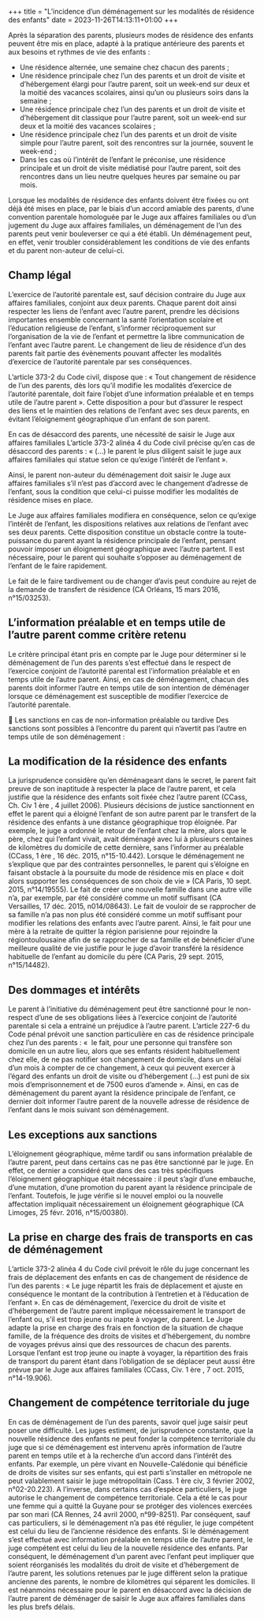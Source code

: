 +++
title = "L’incidence d’un déménagement sur les modalités de résidence des enfants"
date = 2023-11-26T14:13:11+01:00
+++

Après la séparation des parents, plusieurs modes de résidence des enfants peuvent être mis en place, adapté à la pratique antérieure des parents et aux besoins et rythmes de vie des enfants :

- Une résidence alternée, une semaine chez chacun des parents ;
- Une résidence principale chez l’un des parents et un droit de visite et d’hébergement élargi pour l’autre parent, soit un week-end sur deux et la moitié des vacances scolaires, ainsi qu’un ou plusieurs soirs dans la semaine ;
- Une résidence principale chez l’un des parents et un droit de visite et d’hébergement dit classique pour l’autre parent, soit un week-end sur deux et la moitié des vacances scolaires ;
- Une résidence principale chez l’un des parents et un droit de visite simple pour l’autre parent, soit des rencontres sur la journée, souvent le week-end ;
- Dans les cas où l’intérêt de l’enfant le préconise, une résidence principale et un droit de visite médiatisé pour l’autre parent, soit des rencontres dans un lieu neutre quelques heures par semaine ou par mois.

Lorsque les modalités de résidence des enfants doivent être fixées ou ont déjà été mises en place, par le biais d’un accord amiable des parents, d’une convention parentale homologuée par le Juge aux affaires familiales ou d’un jugement du Juge aux affaires familiales, un déménagement de l’un des parents peut venir bouleverser ce qui a été établi.
Un déménagement peut, en effet, venir troubler considérablement les conditions de vie des enfants et du parent non-auteur de celui-ci.

## Champ légal
L’exercice de l’autorité parentale est, sauf décision contraire du Juge aux affaires familiales, conjoint aux deux parents.
Chaque parent doit ainsi respecter les liens de l’enfant avec l’autre parent, prendre les décisions importantes ensemble concernant la santé l’orientation scolaire et l’éducation religieuse de l’enfant, s’informer réciproquement sur l’organisation de la vie de l’enfant et permettre la libre
communication de l’enfant avec l’autre parent. Le changement de lieu de résidence d’un des parents fait partie des évènements pouvant affecter
les modalités d’exercice de l’autorité parentale par ses conséquences.

L’article 373-2 du Code civil, dispose que :
« Tout changement de résidence de l’un des parents, dès lors qu’il modifie les modalités d’exercice de
l’autorité parentale, doit faire l’objet d’une information préalable et en temps utile de l’autre
parent ».
Cette disposition a pour but d’assurer le respect des liens et le maintien des relations de l’enfant avec
ses deux parents, en évitant l’éloignement géographique d’un enfant de son parent.

En cas de désaccord des parents, une nécessité de saisir le Juge aux affaires familiales
L’article 373-2 alinéa 4 du Code civil précise qu’en cas de désaccord des parents :
« (…) le parent le plus diligent saisit le juge aux affaires familiales qui statue selon ce qu’exige l’intérêt
de l’enfant ».

Ainsi, le parent non-auteur du déménagement doit saisir le Juge aux affaires familiales s’il n’est pas
d’accord avec le changement d’adresse de l’enfant, sous la condition que celui-ci puisse modifier les
modalités de résidence mises en place.

Le Juge aux affaires familiales modifiera en conséquence, selon ce qu’exige l’intérêt de l’enfant, les
dispositions relatives aux relations de l’enfant avec ses deux parents.
Cette disposition constitue un obstacle contre la toute-puissance du parent ayant la résidence
principale de l’enfant, pensant pouvoir imposer un éloignement géographique avec l’autre partent.
Il est nécessaire, pour le parent qui souhaite s’opposer au déménagement de l’enfant de le faire
rapidement.

Le fait de le faire tardivement ou de changer d’avis peut conduire au rejet de la demande de transfert
de résidence (CA Orléans, 15 mars 2016, n°15/03253).

## L’information préalable et en temps utile de l’autre parent comme critère retenu

Le critère principal étant pris en compte par le Juge pour déterminer si le déménagement de l’un des
parents s’est effectué dans le respect de l’exercice conjoint de l’autorité parental est l’information
préalable et en temps utile de l’autre parent.
Ainsi, en cas de déménagement, chacun des parents doit informer l’autre en temps utile de son intention de déménager lorsque ce déménagement est susceptible de modifier l’exercice de l’autorité parentale.

 Les sanctions en cas de non-information préalable ou tardive
Des sanctions sont possibles à l’encontre du parent qui n’avertit pas l’autre en temps utile de son
déménagement :

## La modification de la résidence des enfants 

La jurisprudence considère qu’en déménageant dans le secret, le parent fait preuve de son inaptitude à respecter la place de l’autre parent, et cela justifie que la résidence des enfants soit fixée chez l’autre parent (CCass, Ch. Civ 1 ère , 4 juillet 2006).
Plusieurs décisions de justice sanctionnent en effet le parent qui a éloigné l’enfant de son autre parent par le transfert de la résidence des enfants à une distance géographique trop éloignée. Par exemple, le juge a ordonné le retour de l’enfant chez la mère, alors que le père, chez qui l’enfant
vivait, avait déménagé avec lui à plusieurs centaines de kilomètres du domicile de cette dernière, sans l’informer au préalable (CCass, 1 ère , 16 déc. 2015, n°15-10.442).
Lorsque le déménagement ne s’explique que par des contraintes personnelles, le parent qui s’éloigne en faisant obstacle à la poursuite du mode de résidence mis en place « doit alors supporter les conséquences de son choix de vie » (CA Paris, 10 sept. 2015, n°14/19555).
Le fait de créer une nouvelle famille dans une autre ville n’a, par exemple, par été considéré comme un motif suffisant (CA Versailles, 17 déc. 2015, n014/08643).
Le fait de vouloir de se rapprocher de sa famille n’a pas non plus été considéré comme un motif suffisant pour modifier les relations des enfants avec l’autre parent.
Ainsi, le fait pour une mère à la retraite de quitter la région parisienne pour rejoindre la régiontoulousaine afin de se rapprocher de sa famille et de bénéficier d’une meilleure qualité de vie justifie pour le juge d’avoir transféré la résidence habituelle de l’enfant au domicile du père (CA Paris, 29 sept. 2015, n°15/14482).

## Des dommages et intérêts

Le parent à l’initiative du déménagement peut être sanctionné pour le non-respect d’une de ses obligations liées à l’exercice conjoint de l’autorité parentale si cela a entrainé un préjudice à l’autre parent. L’article 227-6 du Code pénal prévoit une sanction particulière en cas de résidence principale chez l’un des parents : «  le fait, pour une personne qui transfère son domicile en un autre lieu, alors que ses enfants résident habituellement chez elle, de ne pas notifier son changement de domicile, dans un délai d’un mois à compter de ce changement, à ceux qui peuvent exercer à l’égard des enfants un droit de visite ou d’hébergement (…) est puni de six mois d’emprisonnement et de 7500 euros
d’amende ».
Ainsi, en cas de déménagement du parent ayant la résidence principale de l’enfant, ce dernier doit informer l’autre parent de la nouvelle adresse de résidence de l’enfant dans le mois suivant son déménagement.

## Les exceptions aux sanctions

L’éloignement géographique, même tardif ou sans information préalable de l’autre parent, peut dans certains cas ne pas être sanctionné par le juge.
En effet, ce dernier a considéré que dans des cas très spécifiques l’éloignement géographique était nécessaire : il peut s’agir d’une embauche, d’une mutation, d’une promotion du parent ayant la résidence principale de l’enfant.
Toutefois, le juge vérifie si le nouvel emploi ou la nouvelle affectation impliquait nécessairement un éloignement géographique (CA Limoges, 25 févr. 2016, n°15/00380).

## La prise en charge des frais de transports en cas de déménagement

L’article 373-2 alinéa 4 du Code civil prévoit le rôle du juge concernant les frais de déplacement des enfants en cas de changement de résidence de l’un des parents :
« Le juge répartit les frais de déplacement et ajuste en conséquence le montant de la contribution à l’entretien et à l’éducation de l’enfant ».
En cas de déménagement, l’exercice du droit de visite et d’hébergement de l’autre parent implique nécessairement le transport de l’enfant ou, s’il est trop jeune ou inapte à voyager, du parent. Le Juge adapte la prise en charge des frais en fonction de la situation de chaque famille, de la fréquence des droits de visites et d’hébergement, du nombre de voyages prévus ainsi que des ressources de chacun des parents.
Lorsque l’enfant est trop jeune ou inapte à voyager, la répartition des frais de transport du parent étant dans l’obligation de se déplacer peut aussi être prévue par le Juge aux affaires familiales (CCass, Civ. 1 ère , 7 oct. 2015, n°14-19.906).

## Changement de compétence territoriale du juge 

En cas de déménagement de l’un des parents, savoir quel juge saisir peut poser une difficulté. Les juges estiment, de jurisprudence constante, que la nouvelle résidence des enfants ne peut fonder la compétence territoriale du juge que si ce déménagement est intervenu après information de
l’autre parent en temps utile et à la recherche d’un accord dans l’intérêt des enfants. Par exemple, un père vivant en Nouvelle-Calédonie qui bénéficie de droits de visites sur ses enfants, qui est parti s’installer en métropole ne peut valablement saisir le juge métropolitain (Cass. 1 ère civ, 3 février 2002, n°02-20.223).
A l’inverse, dans certains cas d’espèce particuliers, le juge autorise le changement de compétence territoriale.
Cela a été le cas pour une femme qui a quitté la Guyane pour se protéger des violences exercées par son mari (CA Rennes, 24 avril 2000, n°99-8251).
Par conséquent, sauf cas particuliers, si le déménagement n’a pas été régulier, le juge compétent est celui du lieu de l’ancienne résidence des enfants.
Si le déménagement s’est effectué avec information préalable en temps utile de l’autre parent, le juge compétent est celui du lieu de la nouvelle résidence des enfants.
Par conséquent, le déménagement d’un parent avec l’enfant peut impliquer que soient réorganisés les modalités du droit de visite et d’hébergement de l’autre parent, les solutions retenues par le juge diffèrent selon la pratique ancienne des parents, le nombre de kilomètres qui séparent les domiciles.
Il est néanmoins nécessaire pour le parent en désaccord avec la décision de l’autre parent de déménager de saisir le Juge aux affaires familiales dans les plus brefs délais.